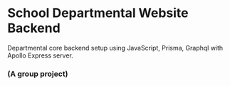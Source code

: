 # School Departmental Website Backend
Departmental core backend setup using JavaScript, Prisma, Graphql with Apollo Express server.

### (A group project)
